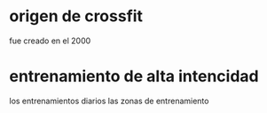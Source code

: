 # origen de crossfit
fue creado en el 2000
# entrenamiento de alta intencidad
los entrenamientos diarios 
las zonas de entrenamiento
